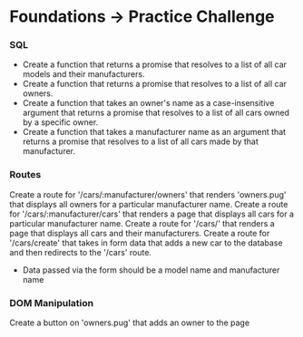 # Foundations -> Practice Challenge

### SQL
- Create a function that returns a promise that resolves to a list of all car models and their manufacturers.
- Create a function that returns a promise that resolves to a list of all car owners.
- Create a function that takes an owner's name as a case-insensitive argument that returns a promise that resolves to a list of all cars owned by a specific owner.
- Create a function that takes a manufacturer name as an argument that returns a promise that resolves to a list of all cars made by that manufacturer.



### Routes
Create a route for '/cars/:manufacturer/owners' that renders 'owners.pug' that displays all owners for a particular manufacturer name.
Create a route for '/cars/:manufacturer/cars' that renders a page that displays all cars for a particular manufacturer name.
Create a route for '/cars/' that renders a page that displays all cars and their manufacturers.
Create a route for '/cars/create' that takes in form data that adds a new car to the database and then redirects to the '/cars' route.
- Data passed via the form should be a model name and manufacturer name

### DOM Manipulation
Create a button on 'owners.pug' that adds an owner to the page